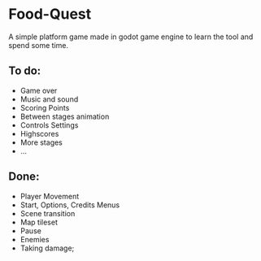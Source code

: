 # Food-Quest
A simple platform game made in godot game engine to learn the tool and spend some time.

## To do:
* Game over
* Music and sound
* Scoring Points
* Between stages animation
* Controls Settings
* Highscores
* More stages
* ...

## Done:
* Player Movement
* Start, Options, Credits Menus
* Scene transition
* Map tileset
* Pause
* Enemies
* Taking damage;